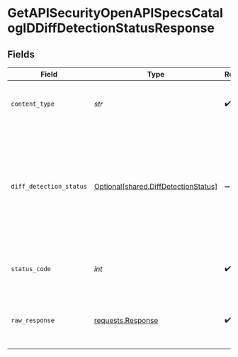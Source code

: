 # GetAPISecurityOpenAPISpecsCatalogIDDiffDetectionStatusResponse


## Fields

| Field                                                                                                                     | Type                                                                                                                      | Required                                                                                                                  | Description                                                                                                               |
| ------------------------------------------------------------------------------------------------------------------------- | ------------------------------------------------------------------------------------------------------------------------- | ------------------------------------------------------------------------------------------------------------------------- | ------------------------------------------------------------------------------------------------------------------------- |
| `content_type`                                                                                                            | *str*                                                                                                                     | :heavy_check_mark:                                                                                                        | HTTP response content type for this operation                                                                             |
| `diff_detection_status`                                                                                                   | [Optional[shared.DiffDetectionStatus]](../../models/shared/diffdetectionstatus.md)                                        | :heavy_minus_sign:                                                                                                        | diff detection status. in case of in progress, will reveal the detection end time. will return null for external services |
| `status_code`                                                                                                             | *int*                                                                                                                     | :heavy_check_mark:                                                                                                        | HTTP response status code for this operation                                                                              |
| `raw_response`                                                                                                            | [requests.Response](https://requests.readthedocs.io/en/latest/api/#requests.Response)                                     | :heavy_check_mark:                                                                                                        | Raw HTTP response; suitable for custom response parsing                                                                   |